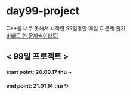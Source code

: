 # day99-project
C++을 너무 못해서 시작한 99일동안 매일 C 문제 풀기.     
<u>바빠도 한 문제씩이라도!</u>  

## < 99일 프로젝트 >
#### start point: 20.09.17 thu ~     
#### end point: 21.01.14 thu ✨     
